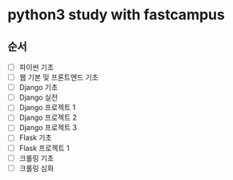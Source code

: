 # python3 study with fastcampus

## 순서

- [ ] 파이썬 기초
- [ ] 웹 기본 및 프론트엔드 기초
- [ ] Django 기초
- [ ] Django 실전
- [ ] Django 프로젝트 1
- [ ] Django 프로젝트 2
- [ ] Django 프로젝트 3
- [ ] Flask 기초
- [ ] Flask 프로젝트 1
- [ ] 크롤링 기초
- [ ] 크롤링 심화
